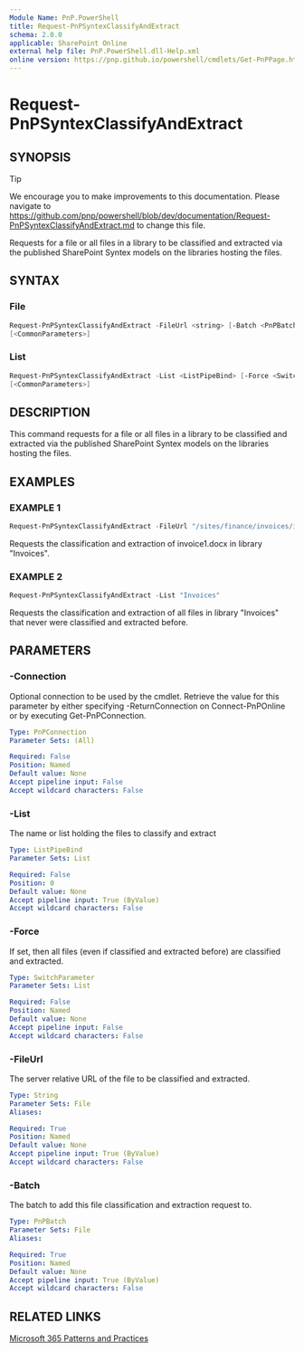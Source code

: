 ```yaml
---
Module Name: PnP.PowerShell
title: Request-PnPSyntexClassifyAndExtract
schema: 2.0.0
applicable: SharePoint Online
external help file: PnP.PowerShell.dll-Help.xml
online version: https://pnp.github.io/powershell/cmdlets/Get-PnPPage.html
---
```

 
# Request-PnPSyntexClassifyAndExtract

## SYNOPSIS

> [!TIP]
> We encourage you to make improvements to this documentation. Please navigate to https://github.com/pnp/powershell/blob/dev/documentation/Request-PnPSyntexClassifyAndExtract.md to change this file.

Requests for a file or all files in a library to be classified and extracted via the published SharePoint Syntex models on the libraries hosting the files.

## SYNTAX

### File
```powershell
Request-PnPSyntexClassifyAndExtract -FileUrl <string> [-Batch <PnPBatch>]  [-Connection <PnPConnection>] 
[<CommonParameters>]
```

### List
```powershell
Request-PnPSyntexClassifyAndExtract -List <ListPipeBind> [-Force <SwitchParameter>] [-Connection <PnPConnection>] 
[<CommonParameters>]
```

## DESCRIPTION
This command requests for a file or all files in a library to be classified and extracted via the published SharePoint Syntex models on the libraries hosting the files.

## EXAMPLES

### EXAMPLE 1
```powershell
Request-PnPSyntexClassifyAndExtract -FileUrl "/sites/finance/invoices/invoice1.docx" 
```
Requests the classification and extraction of invoice1.docx in library "Invoices".

### EXAMPLE 2
```powershell
Request-PnPSyntexClassifyAndExtract -List "Invoices"
```
Requests the classification and extraction of all files in library "Invoices" that never were classified and extracted before.

## PARAMETERS

### -Connection
Optional connection to be used by the cmdlet. Retrieve the value for this parameter by either specifying -ReturnConnection on Connect-PnPOnline or by executing Get-PnPConnection.

```yaml
Type: PnPConnection
Parameter Sets: (All)

Required: False
Position: Named
Default value: None
Accept pipeline input: False
Accept wildcard characters: False
```

### -List
The name or list holding the files to classify and extract

```yaml
Type: ListPipeBind
Parameter Sets: List

Required: False
Position: 0
Default value: None
Accept pipeline input: True (ByValue)
Accept wildcard characters: False
```

### -Force
If set, then all files (even if classified and extracted before) are classified and extracted.

```yaml
Type: SwitchParameter
Parameter Sets: List

Required: False
Position: Named
Default value: None
Accept pipeline input: False
Accept wildcard characters: False
```

### -FileUrl
The server relative URL of the file to be classified and extracted.

```yaml
Type: String
Parameter Sets: File
Aliases:

Required: True
Position: Named
Default value: None
Accept pipeline input: True (ByValue)
Accept wildcard characters: False
```

### -Batch
The batch to add this file classification and extraction request to.

```yaml
Type: PnPBatch
Parameter Sets: File
Aliases:

Required: True
Position: Named
Default value: None
Accept pipeline input: True (ByValue)
Accept wildcard characters: False
```


## RELATED LINKS

[Microsoft 365 Patterns and Practices](https://aka.ms/m365pnp)
